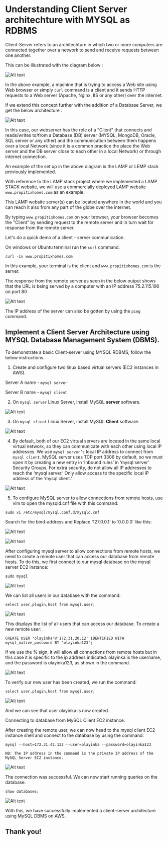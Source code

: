 # Understanding Client Server architechture with MYSQL as RDBMS

Client-Server refers to an architechture in which two or more computers are connected together over a network to send and receive requests between one another.

This can be illustrated with the diagram below :

![Alt text](<Images/Client server.PNG>)


In the above example, a machine that is trying to access a Web site using Web browser or simply `curl` command is a client and it sends HTTP requests to a Web server (Apache, Nginx, IIS or any other) over the internet.

If we extend this concept further with the addition of a Database Server, we get the below architecture : 

![Alt text](<Client server database.PNG>)

In this case, our webserver has the role of a "Client" that connects and reads/writes to/from a Database (DB) server (MYSQL, MongoDB, Oracle, SQL server or any other) and the communication between them happens over a local Network (since it is a common practice the place the Web server and the DB server close to each other in a local Network) or through internet connection.

An example of the set up in the above diagram is the LAMP or LEMP stack previously implemented.

With reference to the LAMP stack project where we implemented a LAMP STACK website, we will use a commercially deployed LAMP website `www.propitixhomes.com` as an example.

This LAMP website server(s) can be located anywhere in the world and you can reach it also from any part of the globe over the internet.

By typing `www.propitixhomes.com` on your browser, your browser becomes the "Client" by sending request to the remote server and in turn wait for response from the remote server.

Let's do a quick demo of a client - server communication.

On windows or Ubuntu terminal run the `curl` command.

`curl -Iv www.propitixhomes.com`

In this example, your terminal is the client and `www.propitixhomes.com` is the server.

The response from the remote server as seen in the below output shows that the URL is being served by a computer with an IP address 75.2.115.196 on port 80

![Alt text](<Images/server IP.PNG>)

The IP address of the server can also be gotten by using the `ping` command.


## Implement a Client Server Architecture using MYSQL Database Management System (DBMS).

To demonstrate a basic Client-server using MYSQL RDBMS, follow the below instructions.

1. Create and configure two linux based virtual servers (EC2 instances in AWS).


Server A name - `mysql server`

Server B name - `mysql client`


2. On  `mysql server` Linux Server, install MySQL **server** software.

![Alt text](<Images/Install mysql server.PNG>)

3. On  `mysql client` Linux Server, install MySQL **Client** software.

![Alt text](<Images/Install mysql client.PNG>)

4. By default, both of our EC2 virtual servers are located in the same local virtual network, so they can communicate with each other using local IP addresses. We use `mysql server’s` local IP address to connect from `mysql client`. MySQL server uses TCP port 3306 by default, so we must open it by creating a new entry in ‘Inbound rules’ in ‘mysql server’ Security Groups. For extra security, do not allow all IP addresses to reach the ‘mysql server.’ Only allow access to the specific local IP address of the ‘mysql client.’

![Alt text](<Images/Local IP comm.PNG>)


5. To configure MySQL server to allow connections from remote hosts, use vim to open the mysqld.cnf file with this command:

`sudo vi /etc/mysql/mysql.conf.d/mysqld.cnf`

Search for the bind-address and Replace ‘127.0.0.1’ to ‘0.0.0.0’ like this:

![Alt text](<Images/VI Server.PNG>)

![Alt text](<Images/Bind address change.PNG>)

After configuring mysql server to allow connections from remote hosts, we need to create a remote user that can access our database from remote hosts. To do this, we first connect to our mysql database on the mysql server EC2 instance:

`sudo mysql`

![Alt text](<Images/sql login.PNG>)

We can list all users in our database with the command:

`select user,plugin,host from mysql.user;`

![Alt text](<Images/mysql user list.PNG>)

This displays the list of all users that can access our database. To create a new remote user:

`CREATE USER 'olayinka'@'172.31.20.12' IDENTIFIED WITH mysql_native_password BY 'olayinka123';`

If we use the % sign, it will allow all connections from remote hosts but in this case it is specific to the ip address indicated. olayinka is the username, and the password is olayinka123, as shown in the command.

![Alt text](<Images/mysql user created.PNG>)

To verify our new user has been created, we run the command:

`select user,plugin,host from mysql.user;`

![Alt text](<Images/mysql user created verify.PNG>)

And we can see that user olayinka is now created.

Connecting to database from MySQL Client EC2 instance.

After creating the remote user, we can now head to the mysql client EC2 instance shell and connect to the database by using the command:

`mysql --host=172.31.42.132 --user=olayinka --password=olayinka123`

    NB: The IP address in the command is the private IP address of the MySQL Server EC2 instance.

![Alt text](<Images/connection established.PNG>)

The connection was successful. We can now start running queries on the database:

`show databases;`

![Alt text](<Images/show databases.PNG>)


With this, we have successfully implemented a client-server architecture using MySQL DBMS on AWS.

## Thank you!